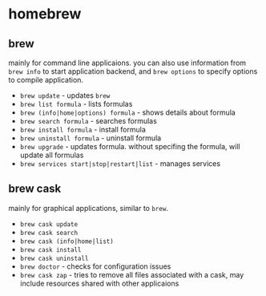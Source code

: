 # homebrew

## brew

mainly for command line applicaions. you can also use information from `brew info` to start application backend, and `brew options` to specify options to compile application.

* `brew update` - updates `brew` 
* `brew list formula` - lists formulas
* `brew (info|home|options) formula` - shows details about formula
* `brew search formula` - searches formulas
* `brew install formula` - install formula
* `brew uninstall formula`  - uninstall formula
* `brew upgrade` - updates formula. without specifing the formula, will update all formulas
* `brew services start|stop|restart|list` - manages services

## brew cask

mainly for graphical applications, similar to `brew`.

* `brew cask update`
* `brew cask search`
* `brew cask (info|home|list)`
* `brew cask install`
* `brew cask uninstall`
* `brew doctor` - checks for configuration issues
* `brew cask zap` - tries to remove all files associated with a cask, may include resources shared with other applicaions
